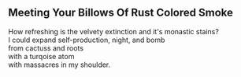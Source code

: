 Meeting Your Billows Of Rust Colored Smoke
------------------------------------------
How refreshing is the velvety extinction and it's monastic stains?  
I could expand self-production, night, and bomb  
from cactuss and roots  
with a turqoise atom  
with massacres in my shoulder.  
